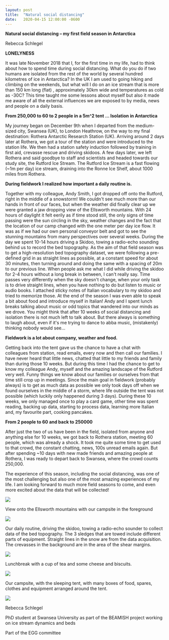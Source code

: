 ```yaml
---
layout: post
title:  "Natural social distancing"
date:   2020-04-15 12:00:00 -0600
---
```


**Natural social distancing – my first field season in Antarctica**

Rebecca Schlegel

**LONELYNESS**

It was late November 2018 that I, for the first time in my life, had to think about how to spend time during social distancing. What do you do if two humans are isolated from the rest of the world by several hundred kilometres of ice in Antarctica? In the UK I am used to going hiking and climbing on the weekends, but what will I do on an ice stream that is more than 150 km long (flat) , approximately 30km wide and temperatures as cold as -30C? This time taught me some lessons about myself but also it made me aware of all the external influences we are exposed to by media, news and people on a daily basis.

**From 250,000 to 60 to 2 people in a 5m^2 tent ... Isolation in Antarctica**

My journey began on December 9th when I departed from the medium-sized city, Swansea (UK), to London Heathrow, on the way to my final destination: Rothera Antarctic Research Station (UK). Arriving around 2 days later at Rothera, we got a tour of the station and were introduced to the station life. We then had a station safety induction followed by training in first aid, crevasse rescue and driving skidoos. A few days later, we left Rothera and said goodbye to staff and scientists and headed towards our study site, the Rutford Ice Stream. The Rutford Ice Stream is a fast flowing (~1m per day) ice stream, draining into the Ronne Ice Shelf, about 1000 miles from Rothera.

**During fieldwork I realized how important a daily routine is.** 

Together with my colleague, Andy Smith, I got dropped off onto the Rutford, right in the middle of a snowstorm! We couldn't see much more than our hands in front of our faces, but when the weather did finally clear up we were granted a jaw dropping view of the Ellsworth mountains. With 24 hours of daylight it felt eerily as if time stood still, the only signs of time passing were the sun circling in the sky, weather changes and the fact that the location of our camp changed with the one meter per day ice flow. It was as if we had our own personal conveyor belt and got to see the stunning mountains from many perspectives over several weeks. During the day we spent 10-14 hours driving a Skidoo, towing a radio-echo sounding behind us to record the bed topography. As the aim of that field season was to get a high-resolution bed topography dataset, we were following a pre-defined grid in as straight lines as possible, at a constant speed for about 30 minutes, then turning around and doing the same with a spacing of 20m to our previous line. When people ask me what I did while driving the skidoo for 2-4 hours without a long break in between, I can't really say. Time passes very differently when the sky doesn't change, when your only task is to drive straight lines, when you have nothing to do but listen to music or audio books. I attached sticky notes of Italian vocabulary to my skidoo and tried to memorize those. At the end of the season I was even able to speak a bit about food and introduce myself in Italian! Andy and I spent lunch breaks talking about music or odd topics that wandered into our minds as we drove. You might think that after 10 weeks of social distancing and isolation there is not much left to talk about. But there always is something to laugh about, even if it's me trying to dance to abba music, (mistakenly) thinking nobody would see…

**Fieldwork is a lot about company, weather and food.** 

Getting back into the tent gave us the chance to have a chat with colleagues from station, read emails, every now and then call our families. I have never heard that little news, chatted that little to my friends and family than during those 10 weeks. But during this time I had the chance to get to know my colleague Andy, myself and the amazing landscape of the Rutford very well. Funny things we know about our families or ourselves from that time still crop up in meetings. Since the main goal in fieldwork (probably always) is to get as much data as possible we only took days off when we found ourselves in the middle of a storm, where life outside the tent was not possible (which luckily only happened during 3 days). During these 10 weeks, we only managed once to play a card game, other time was spent reading, backing up data, starting to process data, learning more Italian and, my favourite part, cooking pancakes.

**From 2 people to 60 and back to 250000**

After just the two of us have been in the field, isolated from anyone and anything else for 10 weeks, we got back to Rothera station, meeting 60 people, which was already a shock. It took me quite some time to get used to that crowd, the constant chatting, news, 100s unread emails again. But after spending ~10 days with new made friends and amazing people at Rothera, I was ready to depart back to Swansea, where the crowd counts 250,000.

The experience of this season, including the social distancing, was one of the most challenging but also one of the most amazing experiences of my life. I am looking forward to much more field seasons to come, and even more excited about the data that will be collected!

![](/assets/images/schlegel_blog_post/image1.jpeg)

View onto the Ellsworth mountains with our campsite in the foreground

![](/assets/images/schlegel_blog_post/image2.jpeg)

Our daily routine, driving the skidoo, towing a radio-echo sounder to collect data of the bed topography. The 3 sledges that are towed include different parts of equipment. Straight lines in the snow are from the data acquisition. The crevasses in the background are in the area of the shear margins.

![](/assets/images/schlegel_blog_post/image3.jpeg)

Lunchbreak with a cup of tea and some cheese and biscuits.

![](/assets/images/schlegel_blog_post/image4.jpeg)

Our campsite, with the sleeping tent, with many boxes of food, spares, clothes and equipment arranged around the tent.

![](/assets/images/schlegel_blog_post/image5.jpeg)

Rebecca Schlegel

PhD student at Swansea University as part of the BEAMISH project working on ice stream dynamics and beds

Part of the EGG committee
